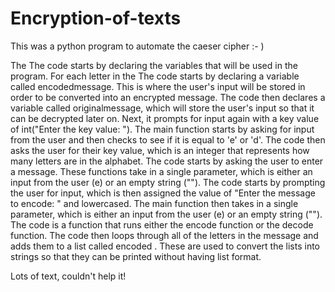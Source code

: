 # Encryption-of-texts
This was a python program to automate the caeser cipher  :- )

The The code starts by declaring the variables that will be used in the program. 
For each letter in the The code starts by declaring a variable called encodedmessage. 
This is where the user's input will be stored in order to be converted into an encrypted message.
The code then declares a variable called originalmessage, which will store the user's input so that it can be decrypted later on.
Next, it prompts for input again with a key value of int("Enter the key value: ").
The main function starts by asking for input from the user and then checks to see if it is equal to 'e' or 'd'. 
The code then asks the user for their key value, which is an integer that represents how many letters are in the alphabet.
The code starts by asking the user to enter a message. 
These functions take in a single parameter, which is either an input from the user (e) or an empty string ("").
The code starts by prompting the user for input, which is then assigned the value of "Enter the message to encode: " and lowercased.
The main function then takes in a single parameter, which is either an input from the user (e) or an empty string ("").
The code is a function that runs either the encode function or the decode function. 
The code then loops through all of the letters in the message and adds them to a list called encoded . 
These are used to convert the lists into strings so that they can be printed without having list format.

Lots of text, couldn't help it! 

